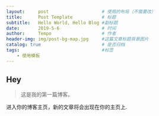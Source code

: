 ```yaml
---
layout:     post   				    # 使用的布局（不需要改）
title:      Post Template			# 标题 
subtitle:   Hello World, Hello Blog #副标题
date:       2019-5-6 				# 时间
author:     Tempo					# 作者
header-img: img/post-bg-map.jpg 	#这篇文章标题背景图片
catalog: true 						# 是否归档
tags:								#标签
    - 使用模板
---
```


## Hey
>这是我的第一篇博客。

进入你的博客主页，新的文章将会出现在你的主页上.